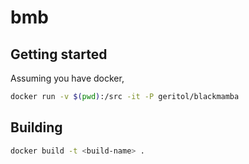 # bmb

## Getting started

Assuming you have docker,

```bash
docker run -v $(pwd):/src -it -P geritol/blackmamba
```

## Building

```bash
docker build -t <build-name> .
```